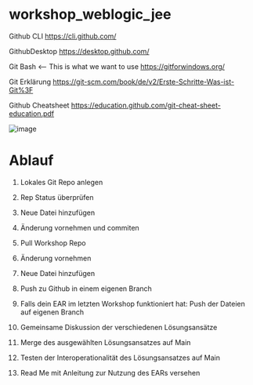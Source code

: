 # workshop_weblogic_jee



Github CLI
https://cli.github.com/

GithubDesktop
https://desktop.github.com/

Git Bash <-- This is what we want to use
https://gitforwindows.org/

Git Erklärung
https://git-scm.com/book/de/v2/Erste-Schritte-Was-ist-Git%3F

Github Cheatsheet
https://education.github.com/git-cheat-sheet-education.pdf

![image](https://github.com/T5PAmazing/workshop_weblogic_jee/assets/54843474/52cebe36-866d-4b33-b42f-052b484f472a)


# Ablauf

1. Lokales Git Repo anlegen
2. Rep Status überprüfen
3. Neue Datei hinzufügen
4. Änderung vornehmen und commiten

1. Pull Workshop Repo
2. Änderung vornehmen
3. Neue Datei hinzufügen
4. Push zu Github in einem eigenen Branch
5. Falls dein EAR im letzten Workshop funktioniert hat: Push der Dateien auf eigenen Branch
6. Gemeinsame Diskussion der verschiedenen Lösungsansätze
7. Merge des ausgewählten Lösungsansatzes auf Main
8. Testen der Interoperationalität des Lösungsansatzes auf Main
9. Read Me mit Anleitung zur Nutzung des EARs versehen
